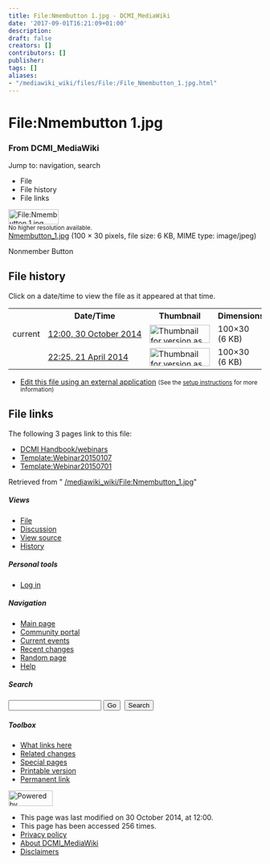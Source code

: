 ```yaml
---
title: File:Nmembutton 1.jpg - DCMI_MediaWiki
date: '2017-09-01T16:21:09+01:00'
description: 
draft: false
creators: []
contributors: []
publisher: 
tags: []
aliases:
- "/mediawiki_wiki/files/File:/File_Nmembutton_1.jpg.html"
---
```


<a id="top"></a>
# File:Nmembutton 1.jpg

### From DCMI\_MediaWiki

Jump to: navigation, search
<!-- start content -->
- File
- File history
- File links

 [<img alt="File:Nmembutton 1.jpg" src="/images/b/ba/Nmembutton_1.jpg" width="100" height="30">](/mediawiki_wiki/files/Nmembutton_1.jpg)  
<small>No higher resolution available.</small>  
 [Nmembutton\_1.jpg](/images/b/ba/Nmembutton_1.jpg)‎ (100 × 30 pixels, file size: 6 KB, MIME type: image/jpeg)

Nonmember Button

<!-- 
NewPP limit report
Preprocessor node count: 1/1000000
Post-expand include size: 0/2097152 bytes
Template argument size: 0/2097152 bytes
Expensive parser function count: 0/100
-->
## File history

Click on a date/time to view the file as it appeared at that time.

<table class="wikitable filehistory">
  <tr>
    <td></td>
    <th>Date/Time</th>
    <th>Thumbnail</th>
    <th>Dimensions</th>
    <th>User</th>
    <th>Comment</th>
  </tr>
  <tr>
    <td>current</td>
    <td class="filehistory-selected" style="white-space: nowrap;"><a href="/mediawiki_wiki/files/Nmembutton_1.jpg">12:00, 30 October 2014</a></td>
    <td><a href="/images/b/ba/Nmembutton_1.jpg"><img alt="Thumbnail for version as of 12:00, 30 October 2014" src="/images/b/ba/Nmembutton_1.jpg" width="120" height="36"></a></td>
    <td>100×30 <span style="white-space: nowrap;">(6 KB)</span>
    </td>
    <td>
      <a href="/index.php/User:WikiSysop" title="User:WikiSysop" class="mw-userlink">WikiSysop</a> <span style="white-space: nowrap;"> <span class="mw-usertoollinks">(<a href="/index.php?title=User_talk:WikiSysop&amp;action=edit&amp;redlink=1" class="new" title="User talk:WikiSysop (page does not exist)">Talk</a> | <a href="/index.php/Special:Contributions/WikiSysop" title="Special:Contributions/WikiSysop">contribs</a>)</span></span>
    </td>
    <td> <span class="comment">(Nonmember button)</span>
    </td>
  </tr>
  <tr>
    <td></td>
    <td style="white-space: nowrap;"><a href="/images/archive/b/ba/20141030120034%21Nmembutton_1.jpg">22:25, 21 April 2014</a></td>
    <td><a href="/images/archive/b/ba/20141030120034%21Nmembutton_1.jpg"><img alt="Thumbnail for version as of 22:25, 21 April 2014" src="/images/archive/b/ba/20141030120034%21Nmembutton_1.jpg" width="120" height="36"></a></td>
    <td>100×30 <span style="white-space: nowrap;">(6 KB)</span>
    </td>
    <td>
      <a href="/index.php?title=User:StuartSutton&amp;action=edit&amp;redlink=1" class="new mw-userlink" title="User:StuartSutton (page does not exist)">StuartSutton</a> <span style="white-space: nowrap;"> <span class="mw-usertoollinks">(<a href="/index.php?title=User_talk:StuartSutton&amp;action=edit&amp;redlink=1" class="new" title="User talk:StuartSutton (page does not exist)">Talk</a> | <a href="/index.php/Special:Contributions/StuartSutton" title="Special:Contributions/StuartSutton">contribs</a>)</span></span>
    </td>
    <td> <span class="comment">(Nonmember Button)</span>
    </td>
  </tr>
</table>

  

- [Edit this file using an external application](/index.php?title=File:Nmembutton_1.jpg&action=edit&externaledit=true&mode=file "File:Nmembutton 1.jpg") <small>(See the <a href="http://www.mediawiki.org/wiki/Manual:External_editors" class="external text" rel="nofollow">setup instructions</a> for more information)</small>

## File links

The following 3 pages link to this file:

- [DCMI Handbook/webinars](/index.php/DCMI_Handbook/webinars "DCMI Handbook/webinars")
- [Template:Webinar20150107](/index.php/Template:Webinar20150107 "Template:Webinar20150107")
- [Template:Webinar20150701](/index.php/Template:Webinar20150701 "Template:Webinar20150701")

Retrieved from " [/mediawiki_wiki/File:Nmembutton\_1.jpg](/mediawiki_wiki/files/File:/File:Nmembutton_1.jpg.html)"

<!-- end content -->

##### Views

- [File](/mediawiki_wiki/files/File:/File:Nmembutton_1.jpg.html "View the file page [c]")
- [Discussion](/index.php?title=File_talk:Nmembutton_1.jpg&action=edit&redlink=1 "Discussion about the content page [t]")
- [View source](/index.php?title=File:Nmembutton_1.jpg&action=edit "This page is protected.
You can view its source [e]")
- [History](/index.php?title=File:Nmembutton_1.jpg&action=history "Past revisions of this page [h]")

##### Personal tools

- [Log in](/index.php?title=Special:UserLogin&returnto=File:Nmembutton_1.jpg "You are encouraged to log in; however, it is not mandatory [o]")

<script type="text/javascript"> if (window.isMSIE55) fixalpha(); </script>

##### Navigation

- [Main page](/index.php/Main_Page "Visit the main page [z]")
- [Community portal](/index.php/DCMI_MediaWiki:Community_portal "About the project, what you can do, where to find things")
- [Current events](/index.php/DCMI_MediaWiki:Current_events "Find background information on current events")
- [Recent changes](/index.php/Special:RecentChanges "The list of recent changes in the wiki [r]")
- [Random page](/index.php/Special:Random "Load a random page [x]")
- [Help](/index.php/Help:Contents "The place to find out")

##### <label for="searchInput">Search</label>

<form action="/index.php" id="searchform">
				<input type="hidden" name="title" value="Special:Search">
				<input id="searchInput" title="Search DCMI_MediaWiki" accesskey="f" type="search" name="search">
				<input type="submit" name="go" class="searchButton" id="searchGoButton" value="Go" title="Go to a page with this exact name if exists"> 
				<input type="submit" name="fulltext" class="searchButton" id="mw-searchButton" value="Search" title="Search the pages for this text">
			</form>

##### Toolbox

- [What links here](/index.php/Special:WhatLinksHere/File:Nmembutton_1.jpg "List of all wiki pages that link here [j]")
- [Related changes](/index.php/Special:RecentChangesLinked/File:Nmembutton_1.jpg "Recent changes in pages linked from this page [k]")
- [Special pages](/index.php/Special:SpecialPages "List of all special pages [q]")
- [Printable version](/index.php?title=File:Nmembutton_1.jpg&printable=yes "Printable version of this page [p]")
- [Permanent link](/index.php?title=File:Nmembutton_1.jpg&oldid=8607 "Permanent link to this revision of the page")

<!-- end of the left (by default at least) column -->

 [<img src="/skins/common/images/poweredby_mediawiki_88x31.png" height="31" width="88" alt="Powered by MediaWiki">](http://www.mediawiki.org/)

- This page was last modified on 30 October 2014, at 12:00.
- This page has been accessed 256 times.
- [Privacy policy](/index.php/DCMI_MediaWiki:Privacy_policy "DCMI MediaWiki:Privacy policy")
- [About DCMI\_MediaWiki](/index.php/DCMI_MediaWiki:About "DCMI MediaWiki:About")
- [Disclaimers](/index.php/DCMI_MediaWiki:General_disclaimer "DCMI MediaWiki:General disclaimer")

<script>if (window.runOnloadHook) runOnloadHook();</script><!-- Served in 0.457 secs. -->
